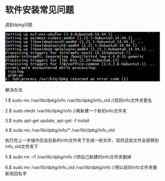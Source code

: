 # 软件安装常见问题

遇到dpkg问题

![](/Ubuntu14.04/assets/5_1.png)

解决办法

1.$ sudo mv /var/lib/dpkg/info /var/lib/dpkg/info\_old //现将info文件夹更名

2.$ sudo mkdir /var/lib/dpkg/info //再新建一个新的info文件夹

3.$ sudo apt-get update, apt-get -f install

4.$ sudo mv /var/lib/dpkg/info/\* /var/lib/dpkg/info\_old

执行完上一步操作后会在新的info文件夹下生成一些文件，现将这些文件全部移到info\_old文件夹下

5.$ sudo rm -rf /var/lib/dpkg/info //把自己新建的info文件夹删掉

6.$ sudo mv /var/lib/dpkg/info\_old /var/lib/dpkg/info //把以前的info文件夹重新改回名字




